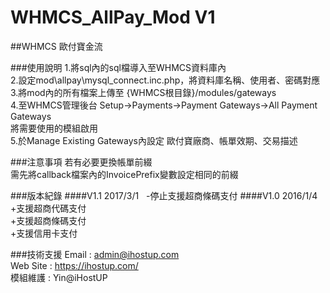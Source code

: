# WHMCS_AllPay_Mod V1
##WHMCS 歐付寶金流

###使用說明
1.將sql內的sql檔導入至WHMCS資料庫內  
2.設定mod\allpay\mysql_connect.inc.php，將資料庫名稱、使用者、密碼對應  
3.將mod內的所有檔案上傳至 {WHMCS根目錄}/modules/gateways  
4.至WHMCS管理後台 Setup->Payments->Payment Gateways->All Payment Gateways  
將需要使用的模組啟用  
5.於Manage Existing Gateways內設定 歐付寶廠商、帳單效期、交易描述  

###注意事項
若有必要更換帳單前綴  
需先將callback檔案內的InvoicePrefix變數設定相同的前綴

###版本紀錄
####V1.1
2017/3/1   
-停止支援超商條碼支付 
####V1.0
2016/1/4   
+支援超商代碼支付  
+支援超商條碼支付  
+支援信用卡支付  

###技術支援
Email : admin@ihostup.com  
Web Site : https://ihostup.com/   
模組維護 : Yin@iHostUP
